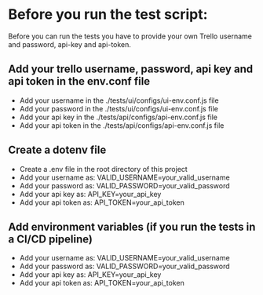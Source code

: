 # Before you run the test script:

Before you can run the tests you have to provide your own Trello username and password, api-key and api-token.

## Add your trello username, password, api key and api token in the env.conf file

- Add your username in the ./tests/ui/configs/ui-env.conf.js file
- Add your password in the ./tests/ui/configs/ui-env.conf.js file
- Add your api key in the ./tests/api/configs/api-env.conf.js file
- Add your api token in the ./tests/api/configs/api-env.conf.js file

## Create a dotenv file

- Create a .env file in the root directory of this project
- Add your username as: VALID_USERNAME=your_valid_username
- Add your password as: VALID_PASSWORD=your_valid_password
- Add your api key as: API_KEY=your_api_key
- Add your api token as: API_TOKEN=your_api_token

## Add environment variables (if you run the tests in a CI/CD pipeline)

- Add your username as: VALID_USERNAME=your_valid_username
- Add your password as: VALID_PASSWORD=your_valid_password
- Add your api key as: API_KEY=your_api_key
- Add your api token as: API_TOKEN=your_api_token
